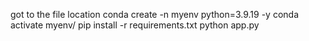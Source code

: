 got to the file location 
conda create -n myenv python=3.9.19 -y
conda activate myenv/
pip install -r requirements.txt
python app.py

